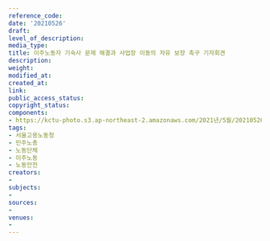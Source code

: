 ```yaml
---
reference_code: 
date: '20210526'
draft: 
level_of_description: 
media_type: 
title: 이주노동자 기숙사 문제 해결과 사업장 이동의 자유 보장 촉구 기자회견
description: 
weight: 
modified_at: 
created_at: 
link: 
public_access_status: 
copyright_status: 
components:
- https://kctu-photo.s3.ap-northeast-2.amazonaws.com/2021년/5월/20210526-이주노동자+기숙사+문제+해결과+사업장+이동의+자유+보장+촉구+기자회견_서울고용노동청_민주노총_노동단체_이주노동_노동안전/_1D20519.jpg
tags:
- 서울고용노동청
- 민주노총
- 노동단체
- 이주노동
- 노동안전
creators:
- 
subjects:
- 
sources:
- 
venues:
- 
---
```

